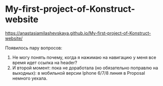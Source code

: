 # My-first-project-of-Konstruct-website

https://anastasiamilashevskaya.github.io/My-first-project-of-Konstruct-website/


Появилось пару вопросов:
1. Не могу понять почему, когда я нажимаю на навигацию у меня все время идет ссылка на header?
2. И второй момент: пока не доработала (но обязательно поправлю на выходных): в мобильной версии Iphone 6/7/8 линия в Proposal немного уехала.
